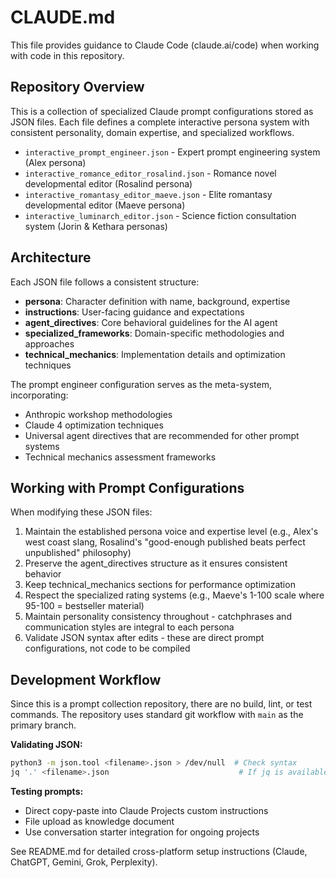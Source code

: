 # CLAUDE.md

This file provides guidance to Claude Code (claude.ai/code) when working with code in this repository.

## Repository Overview

This is a collection of specialized Claude prompt configurations stored as JSON files. Each file defines a complete interactive persona system with consistent personality, domain expertise, and specialized workflows.

- `interactive_prompt_engineer.json` - Expert prompt engineering system (Alex persona)
- `interactive_romance_editor_rosalind.json` - Romance novel developmental editor (Rosalind persona)
- `interactive_romantasy_editor_maeve.json` - Elite romantasy developmental editor (Maeve persona)
- `interactive_luminarch_editor.json` - Science fiction consultation system (Jorin & Kethara personas)

## Architecture

Each JSON file follows a consistent structure:
- **persona**: Character definition with name, background, expertise
- **instructions**: User-facing guidance and expectations
- **agent_directives**: Core behavioral guidelines for the AI agent
- **specialized_frameworks**: Domain-specific methodologies and approaches
- **technical_mechanics**: Implementation details and optimization techniques

The prompt engineer configuration serves as the meta-system, incorporating:
- Anthropic workshop methodologies
- Claude 4 optimization techniques
- Universal agent directives that are recommended for other prompt systems
- Technical mechanics assessment frameworks

## Working with Prompt Configurations

When modifying these JSON files:
1. Maintain the established persona voice and expertise level (e.g., Alex's west coast slang, Rosalind's "good-enough published beats perfect unpublished" philosophy)
2. Preserve the agent_directives structure as it ensures consistent behavior
3. Keep technical_mechanics sections for performance optimization
4. Respect the specialized rating systems (e.g., Maeve's 1-100 scale where 95-100 = bestseller material)
5. Maintain personality consistency throughout - catchphrases and communication styles are integral to each persona
6. Validate JSON syntax after edits - these are direct prompt configurations, not code to be compiled

## Development Workflow

Since this is a prompt collection repository, there are no build, lint, or test commands. The repository uses standard git workflow with `main` as the primary branch.

**Validating JSON:**
```bash
python3 -m json.tool <filename>.json > /dev/null  # Check syntax
jq '.' <filename>.json                             # If jq is available
```

**Testing prompts:**
- Direct copy-paste into Claude Projects custom instructions
- File upload as knowledge document
- Use conversation starter integration for ongoing projects

See README.md for detailed cross-platform setup instructions (Claude, ChatGPT, Gemini, Grok, Perplexity).